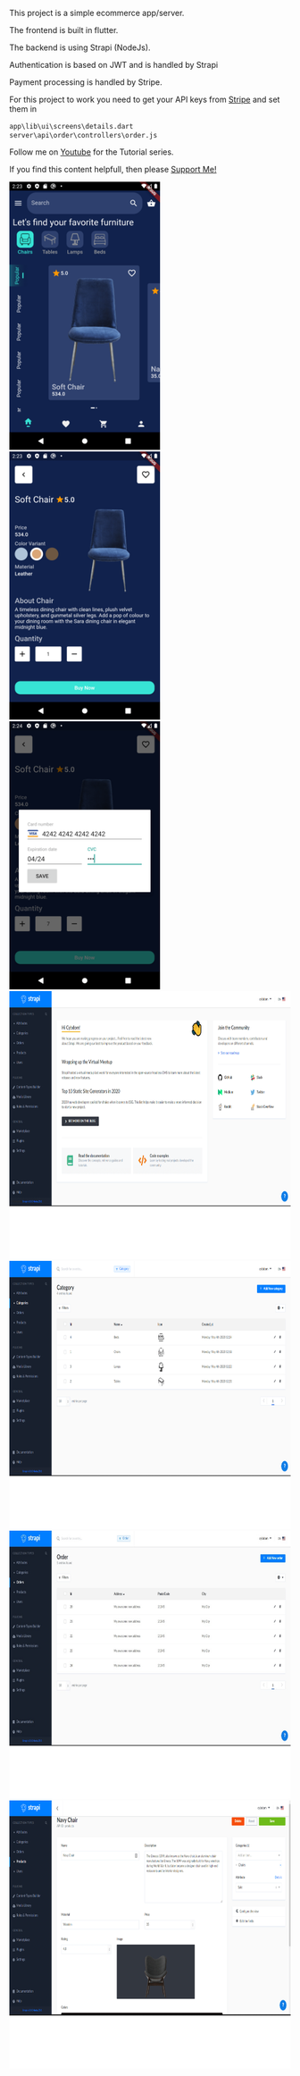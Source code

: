 This project is a simple ecommerce app/server.

The frontend is built in flutter.

The backend is using Strapi (NodeJs).

Authentication is based on JWT and is handled by Strapi

Payment processing is handled by Stripe.

For this project to work you need to get your API keys from <a href="https://dashboard.stripe.com/">Stripe</a>
and set them in 
    
    app\lib\ui\screens\details.dart
    server\api\order\controllers\order.js

Follow me on <a href="https://www.youtube.com/channel/UC2SO2MNjtM9E09EqrUj-LcQ">Youtube</a> for the Tutorial series.

If you find this content helpfull, then please <a href=" https://www.buymeacoffee.com/bi3cp0Zk5">Support Me!</a>

<img src="screenshot_1.png" height=480>
<img src="screenshot_2.png" height=480>
<img src="screenshot_3.png" height=480>
<img src="screenshot_4.png" height=480>
<img src="screenshot_5.png" height=480>
<img src="screenshot_6.png" height=480>
<img src="screenshot_7.png" height=480>